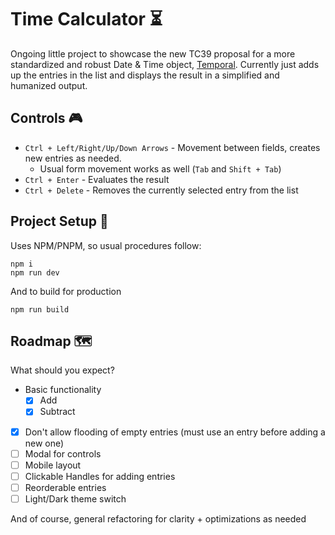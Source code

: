 # Time Calculator ⏳

Ongoing little project to showcase the new TC39 proposal for a more standardized and robust Date & Time object, [Temporal](https://tc39.es/proposal-temporal/docs/). Currently just adds up the entries in the list and displays the result in a simplified and humanized output.

## Controls 🎮
- `Ctrl + Left/Right/Up/Down Arrows` - Movement between fields, creates new entries as needed.
  - Usual form movement works as well (`Tab` and `Shift + Tab`)
- `Ctrl + Enter` - Evaluates the result
- `Ctrl + Delete` - Removes the currently selected entry from the list

## Project Setup 🔧
Uses NPM/PNPM, so usual procedures follow:

```
npm i
npm run dev
```

And to build for production

```
npm run build
```

## Roadmap 🗺
What should you expect?

- Basic functionality
  - [x] Add
  - [x] Subtract
- [x] Don't allow flooding of empty entries (must use an entry before adding a new one)
- [ ] Modal for controls
- [ ] Mobile layout
- [ ] Clickable Handles for adding entries
- [ ] Reorderable entries
- [ ] Light/Dark theme switch

And of course, general refactoring for clarity + optimizations as needed
